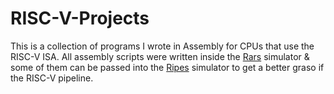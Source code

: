 # RISC-V-Projects
This is a collection of programs I wrote in Assembly for CPUs that use the RISC-V ISA. All assembly scripts were written inside the <a href="https://github.com/TheThirdOne/rars">Rars</a> simulator & some of them can be passed into the <a href="https://github.com/mortbopet/Ripes">Ripes</a> simulator to get a better graso if the RISC-V pipeline.
